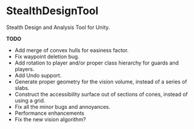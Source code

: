 StealthDesignTool
=================

Stealth Design and Analysis Tool for Unity.

**TODO**
* Add merge of convex hulls for easiness factor.
* Fix waypoint deletion bug.
* Add rotation to player and/or proper class hierarchy for guards and players.
* Add Undo support.
* Generate proper geometry for the vision volume, instead of a series of slabs.
* Construct the accessibility surface out of sections of cones, instead of using a grid.
* Fix all the minor bugs and annoyances.
* Performance enhancements
* Fix the new vision algorithm?